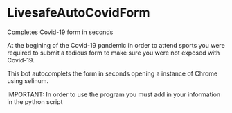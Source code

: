 # LivesafeAutoCovidForm
 Completes Covid-19 form in seconds

At the begining of the Covid-19 pandemic in order to attend sports you were required to submit a tedious form to make sure you were not exposed with Covid-19. 

This bot autocomplets the form in seconds opening a instance of Chrome using selinum.


IMPORTANT: In order to use the program you must add in your information in the python script
